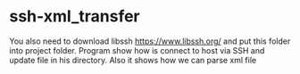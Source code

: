 # ssh-xml_transfer
You also need to download libssh https://www.libssh.org/ and put this folder into project folder. Program show how is connect to host via SSH and update file in his directory. Also it shows how we can parse xml file
